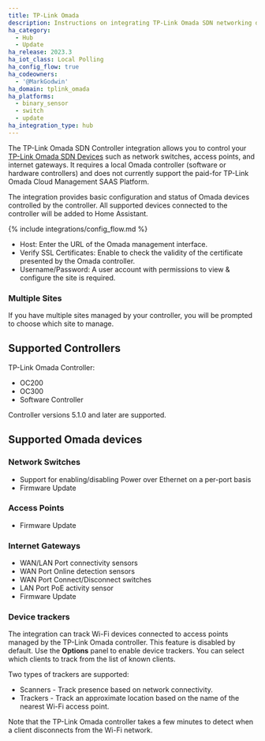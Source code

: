 ```yaml
---
title: TP-Link Omada
description: Instructions on integrating TP-Link Omada SDN networking devices to Home Assistant.
ha_category:
  - Hub
  - Update
ha_release: 2023.3
ha_iot_class: Local Polling
ha_config_flow: true
ha_codeowners:
  - '@MarkGodwin'
ha_domain: tplink_omada
ha_platforms:
  - binary_sensor
  - switch
  - update
ha_integration_type: hub
---
```


The TP-Link Omada SDN Controller integration allows you to control your [TP-Link Omada SDN Devices](https://www.tp-link.com/omada-sdn/) such as network switches, access points, and internet gateways. It requires a local Omada controller (software or hardware controllers) and does not currently support the paid-for TP-Link Omada Cloud Management SAAS Platform.

The integration provides basic configuration and status of Omada devices controlled by the controller. All supported devices connected to the controller will be added to Home Assistant.

{% include integrations/config_flow.md %}

- Host: Enter the URL of the Omada management interface.
- Verify SSL Certificates: Enable to check the validity of the certificate presented by the Omada controller.
- Username/Password: A user account with permissions to view & configure the site is required.

### Multiple Sites

If you have multiple sites managed by your controller, you will be prompted to choose which site to manage.

## Supported Controllers

TP-Link Omada Controller:

- OC200
- OC300
- Software Controller

Controller versions 5.1.0 and later are supported.

## Supported Omada devices

### Network Switches

- Support for enabling/disabling Power over Ethernet on a per-port basis
- Firmware Update

### Access Points

- Firmware Update

### Internet Gateways

- WAN/LAN Port connectivity sensors
- WAN Port Online detection sensors
- WAN Port Connect/Disconnect switches
- LAN Port PoE activity sensor
- Firmware Update

### Device trackers

The integration can track Wi-Fi devices connected to access points managed by the TP-Link Omada controller.
This feature is disabled by default. Use the **Options** panel to enable device trackers. You can select which
clients to track from the list of known clients.

Two types of trackers are supported:

- Scanners - Track presence based on network connectivity.
- Trackers - Track an approximate location based on the name of the nearest Wi-Fi access point.

Note that the TP-Link Omada controller takes a few minutes to detect when a client disconnects from the Wi-Fi network.
